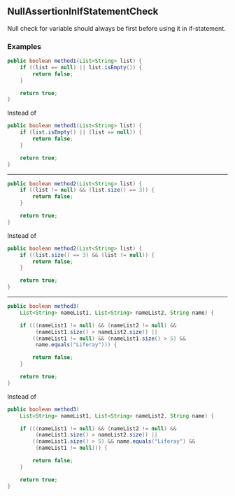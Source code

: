 ## NullAssertionInIfStatementCheck

Null check for variable should always be first before using it in if-statement.

### Examples

```java
public boolean method1(List<String> list) {
	if ((list == null) || list.isEmpty()) {
		return false;
	}

	return true;
}
```

Instead of

```java
public boolean method1(List<String> list) {
	if (list.isEmpty() || (list == null)) {
		return false;
	}

	return true;
}
```

---

```java
public boolean method2(List<String> list) {
	if ((list != null) && (list.size() == 3)) {
		return false;
	}

	return true;
}
```

Instead of

```java
public boolean method2(List<String> list) {
	if ((list.size() == 3) && (list != null)) {
		return false;
	}

	return true;
}
```

---

```java
public boolean method3(
	List<String> nameList1, List<String> nameList2, String name) {

	if (((nameList1 != null) && (nameList2 != null) &&
		 (nameList1.size() > nameList2.size)) ||
		((nameList1 != null) && (nameList1.size() > 5) &&
		 name.equals("Liferay"))) {

		return false;
	}

	return true;
}
```

Instead of

```java
public boolean method3(
	List<String> nameList1, List<String> nameList2, String name) {

	if (((nameList1 != null) && (nameList2 != null) &&
		 (nameList1.size() > nameList2.size)) ||
		((nameList1.size() > 5) && name.equals("Liferay") &&
		 (nameList1 != null))) {

		return false;
	}

	return true;
}
```
